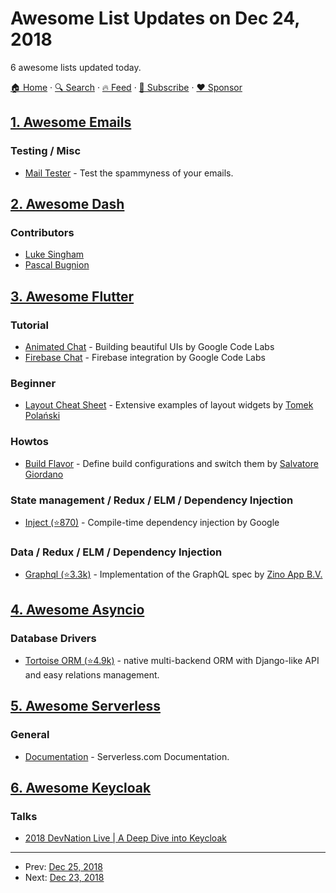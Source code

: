 # Awesome List Updates on Dec 24, 2018

6 awesome lists updated today.

[🏠 Home](/README.md) · [🔍 Search](https://www.trackawesomelist.com/search/) · [🔥 Feed](https://www.trackawesomelist.com/rss.xml) · [📮 Subscribe](https://trackawesomelist.us17.list-manage.com/subscribe?u=d2f0117aa829c83a63ec63c2f&id=36a103854c) · [❤️  Sponsor](https://github.com/sponsors/theowenyoung)



## [1. Awesome Emails](/content/jonathandion/awesome-emails/README.md)

### Testing / Misc

*   [Mail Tester](https://www.mail-tester.com/) - Test the spammyness of your emails.

## [2. Awesome Dash](/content/ucg8j/awesome-dash/README.md)

### Contributors

*   [Luke Singham](https://lukesingham.com/)
*   [Pascal Bugnion](https://pascalbugnion.net)

## [3. Awesome Flutter](/content/Solido/awesome-flutter/README.md)

### Tutorial

*   [Animated Chat](https://codelabs.developers.google.com/codelabs/flutter/#0) - Building beautiful UIs by Google Code Labs
*   [Firebase Chat](https://codelabs.developers.google.com/codelabs/flutter-firebase/#0) - Firebase integration by Google Code Labs

### Beginner

*   [Layout Cheat Sheet](https://medium.com/flutter-community/flutter-layout-cheat-sheet-5363348d037e) - Extensive examples of layout widgets by [Tomek Polański](https://github.com/tomaszpolanski)

### Howtos

*   [Build Flavor](https://medium.com/@salvatoregiordanoo/flavoring-flutter-392aaa875f36) <!--claps:@salvatoregiordanoo/flavoring-flutter-392aaa875f36--> - Define build configurations and switch them by [Salvatore Giordano](https://medium.com/@salvatoregiordanoo)

### State management / Redux / ELM / Dependency Injection

*   [Inject (⭐870)](https://github.com/google/inject.dart) <!--stargazers:google/inject.dart--> - Compile-time dependency injection by Google

### Data / Redux / ELM / Dependency Injection

*   [Graphql (⭐3.3k)](https://github.com/zino-app/graphql-flutter) <!--stargazers:zino-app/graphql-flutter--> - Implementation of the GraphQL spec by [Zino App B.V.](https://github.com/zino-app)

## [4. Awesome Asyncio](/content/timofurrer/awesome-asyncio/README.md)

### Database Drivers

*   [Tortoise ORM (⭐4.9k)](https://github.com/tortoise/tortoise-orm) - native multi-backend ORM with Django-like API and easy relations management.

## [5. Awesome Serverless](/content/pmuens/awesome-serverless/README.md)

### General

*   [Documentation](http://docs.serverless.com) - Serverless.com Documentation.

## [6. Awesome Keycloak](/content/thomasdarimont/awesome-keycloak/README.md)

### Talks

*   [2018 DevNation Live | A Deep Dive into Keycloak](https://www.youtube.com/watch?v=ZxpY_zZ52kU)

---

- Prev: [Dec 25, 2018](/content/2018/12/25/README.md)
- Next: [Dec 23, 2018](/content/2018/12/23/README.md)